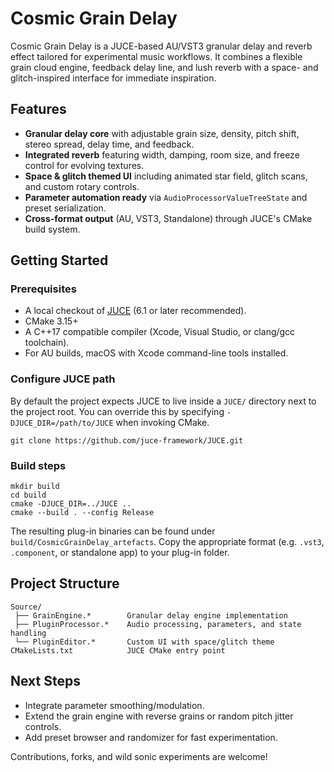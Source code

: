 # Cosmic Grain Delay

Cosmic Grain Delay is a JUCE-based AU/VST3 granular delay and reverb effect tailored for experimental music workflows. It combines a flexible grain cloud engine, feedback delay line, and lush reverb with a space- and glitch-inspired interface for immediate inspiration.

## Features

- **Granular delay core** with adjustable grain size, density, pitch shift, stereo spread, delay time, and feedback.
- **Integrated reverb** featuring width, damping, room size, and freeze control for evolving textures.
- **Space & glitch themed UI** including animated star field, glitch scans, and custom rotary controls.
- **Parameter automation ready** via `AudioProcessorValueTreeState` and preset serialization.
- **Cross-format output** (AU, VST3, Standalone) through JUCE's CMake build system.

## Getting Started

### Prerequisites

- A local checkout of [JUCE](https://github.com/juce-framework/JUCE) (6.1 or later recommended).
- CMake 3.15+
- A C++17 compatible compiler (Xcode, Visual Studio, or clang/gcc toolchain).
- For AU builds, macOS with Xcode command-line tools installed.

### Configure JUCE path

By default the project expects JUCE to live inside a `JUCE/` directory next to the project root. You can override this by specifying `-DJUCE_DIR=/path/to/JUCE` when invoking CMake.

```
git clone https://github.com/juce-framework/JUCE.git
```

### Build steps

```
mkdir build
cd build
cmake -DJUCE_DIR=../JUCE ..
cmake --build . --config Release
```

The resulting plug-in binaries can be found under `build/CosmicGrainDelay_artefacts`. Copy the appropriate format (e.g. `.vst3`, `.component`, or standalone app) to your plug-in folder.

## Project Structure

```
Source/
 ├── GrainEngine.*        Granular delay engine implementation
 ├── PluginProcessor.*    Audio processing, parameters, and state handling
 └── PluginEditor.*       Custom UI with space/glitch theme
CMakeLists.txt            JUCE CMake entry point
```

## Next Steps

- Integrate parameter smoothing/modulation.
- Extend the grain engine with reverse grains or random pitch jitter controls.
- Add preset browser and randomizer for fast experimentation.

Contributions, forks, and wild sonic experiments are welcome!
